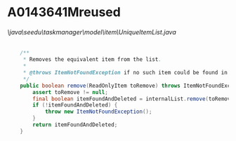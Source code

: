 # A0143641Mreused
###### \java\seedu\taskmanager\model\item\UniqueItemList.java
``` java
    /**
     * Removes the equivalent item from the list.
     *
     * @throws ItemNotFoundException if no such item could be found in the list.
     */
    public boolean remove(ReadOnlyItem toRemove) throws ItemNotFoundException {
        assert toRemove != null;
        final boolean itemFoundAndDeleted = internalList.remove(toRemove);
        if (!itemFoundAndDeleted) {
            throw new ItemNotFoundException();
        }
        return itemFoundAndDeleted;
    }
    
```
